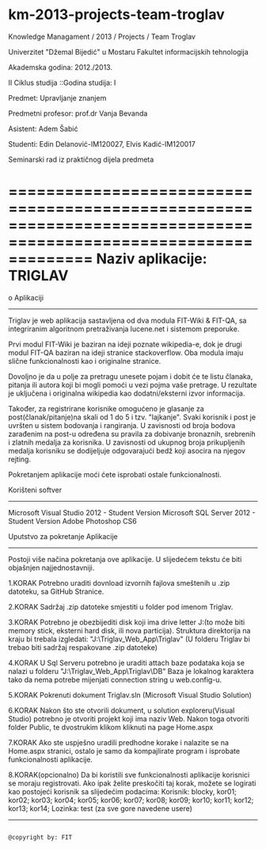 km-2013-projects-team-troglav
=============================
Knowledge Managament / 2013 / Projects / Team Troglav


Univerzitet "Džemal Bijedić" u Mostaru
Fakultet informacijskih tehnologija

Akademska godina: 2012./2013.

II Ciklus studija ::Godina studija: I

Predmet: Upravljanje znanjem

Predmetni profesor: prof.dr Vanja Bevanda 

Asistent: Adem Šabić    

Studenti: Edin Delanović-IM120027, Elvis Kadić-IM120017 

Seminarski rad iz praktičnog dijela predmeta

=================================================================================================================
 Naziv aplikacije: TRIGLAV
=================================================================================================================




o Aplikaciji 
********************


Triglav je web aplikacija sastavljena od dva modula FIT-Wiki & FIT-QA, sa integriranim algoritnom pretraživanja lucene.net i sistemom preporuke.

Prvi modul FIT-Wiki je baziran na ideji poznate wikipedia-e, dok je drugi modul FIT-QA baziran na ideji stranice stackoverflow. Oba modula imaju slične funkcionalnosti kao i originalne stranice.

Dovoljno je da u polje za pretragu unesete pojam i dobit će te listu članaka, pitanja ili autora koji bi mogli pomoći u vezi pojma vaše pretrage. U rezultate je uključena i originalna wikipedia kao dodatni/eksterni izvor 
informacija. 

Također, za registrirane korisnike omogućeno je glasanje za post(članak/pitanje)na skali od 1 do 5 i tzv. "lajkanje".
Svaki korisnik i post je uvršten u sistem bodovanja i rangiranja. U zavisnosti od broja bodova zarađenim na post-u 
određena su pravila za dobivanje bronaznih, srebrenih i zlatnih medalja za korisnika. U zavisnosti od ukupnog broja
prikupljenih medalja korisniku se dodijeljuje odgovarajući bedž koji asocira na njegov rejting. 

Pokretanjem aplikacije moći ćete isprobati ostale funkcionalnosti.



Korišteni softver 
********************
Microsoft Visual Studio 2012 - Student Version
Microsoft SQL Server 2012 - Student Version 
Adobe Photoshop CS6



                                                                                      
Uputstvo za pokretanje Aplikacije 
************************************

Postoji više načina pokretanja ove aplikacije. U slijedećem tekstu će biti objašnjen najjednostavniji.

1.KORAK
Potrebno uraditi dovnload izvornih fajlova smeštenih u .zip datoteku, sa GitHub Stranice.

2.KORAK 
Sadržaj .zip datoteke smjestiti u folder pod imenom Triglav.

3.KORAK
Potrebno je obezbijediti disk koji ima drive letter J:\(to može biti memory stick, eksterni 
hard disk, ili nova particija). Struktura direktorija na kraju bi trebala izgledati: "J:\Triglav_Web_App\Triglav"
(U folderu Triglav bi trebao biti sadržaj respakovane .zip datoteke)

4.KORAK
U Sql Serveru potrebno je uraditi attach baze podataka koja se nalazi u folderu "J:\Triglav_Web_App\Triglav\DB"
Baza je lokalnog karaktera tako da nema potrebe mijenjati connection string u web.config-u.

5.KORAK
Pokrenuti dokument Triglav.sln (Microsoft Visual Studio Solution)

6.KORAK
Nakon što ste otvorili dokument, u solution exploreru(Visual Studio) potrebno je otvoriti projekt koji ima naziv Web.
Nakon toga otvoriti folder Public, te dvostrukim klikom kliknuti na page Home.aspx

7.KORAK
Ako ste uspješno uradili predhodne korake i nalazite se na Home.aspx stranici, ostalo je samo da kompajlirate
program i isprobate funkcionalnosti aplikacije.

8.KORAK(opcionalno)
Da bi koristili sve funkcionalnosti aplikacije korisnici se moraju registrovati.
Ako ipak želite preskočiti taj korak, možete se logirati kao postojeći korisnik sa slijedećim podacima:
Korisnik: blocky, kor01; kor02; kor03; kor04; kor05; kor06; kor07; kor08; kor09; kor10; kor11; kor12; kor13; kor14; 
Lozinka: test (za sve gore navedene usere)



____________________________________________________________________________________________________________________
                                                                                                  @copyright by: FIT

